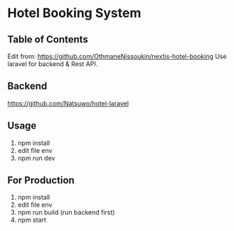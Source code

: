 # Hotel Booking System

## Table of Contents

Edit from: https://github.com/OthmaneNissoukin/nextjs-hotel-booking
Use laravel for backend & Rest API.
## Backend
https://github.com/Natsuwo/hotel-laravel

## Usage
1. npm install
2. edit file env
3. npm run dev
## For Production
1. npm install
2. edit file env
3. npm run build (run backend first)
4. npm start
